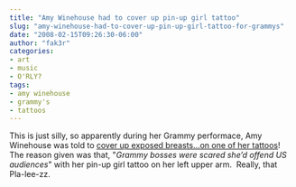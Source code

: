 ```yaml
---
title: "Amy Winehouse had to cover up pin-up girl tattoo"
slug: "amy-winehouse-had-to-cover-up-pin-up-girl-tattoo-for-grammys"
date: "2008-02-15T09:26:30-06:00"
author: "fak3r"
categories:
- art
- music
- O'RLY?
tags:
- amy winehouse
- grammy's
- tattoos
---
```


This is just silly, so apparently during her Grammy performace, Amy Winehouse was told to [cover up exposed breasts...on one of her tattoos](http://www.celebratty.net/amy-winehouse-forced-to-cover-up-topless-tattoo-by-grammy-bosses)!  The reason given was that, "_Grammy bosses were scared she’d offend US audiences_" with her pin-up girl tattoo on her left upper arm.  Really, that   Pla-lee-zz.
